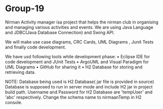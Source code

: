 Group-19
========
Nirman Activity manager isa project that helps the nirman club in organising and managing various activities and events.
We are using Java Language and JDBC(Java Database Connection) and Swing API.

We will make use case diagrams, CRC Cards, UML Diagrams , Junit Tests and finally code development.

We have usd following tools while development phase:
•	Eclipse IDE for code development and JUnit Tests
•	ArgoUML and Visual Paradigm for UML Diagrams
•	GitHub for sharing it
•	H2 Database for storing and retrieving data.

NOTE:
  Database being used is H2 Database( jar file is provided in source)
  Database is supposed to run in server mode and include H2 jar in project build path.
  Username and Password for H2 Database are 'tempUser' and 'abc' respectively.
  Change the schema name to nirmaanTemp in H2 console.
